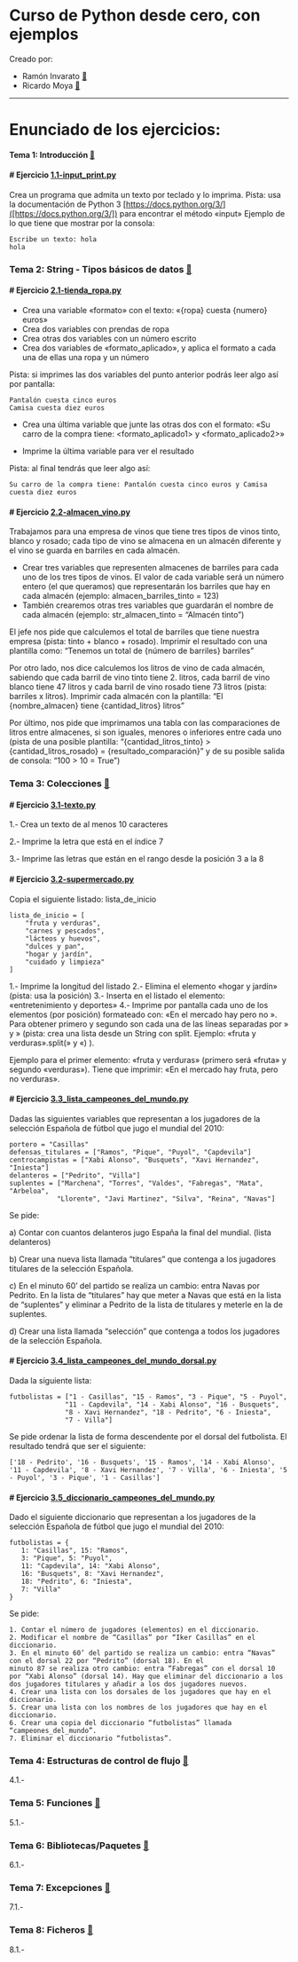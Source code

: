 # Curso de Python desde cero, con ejemplos

Creado por:
   + Ramón Invarato [:link:](https://www.linkedin.com/in/rinvarato)
   + Ricardo Moya  [:link:](https://www.linkedin.com/in/phdricardomoya)
   
<hr>

# Enunciado de los ejercicios:

#### Tema 1: Introducción [:link:](https://jarroba.com/curso-de-python-1-introduccion)
#### # Ejercicio [1.1-input_print.py](https://github.com/jarroba/Curso-Python/blob/master/Ejercicios/1.1-input_print.py)

Crea un programa que admita un texto por teclado y lo imprima.
Pista: usa la documentación de Python 3 [https://docs.python.org/3/]([https://docs.python.org/3/]) para encontrar el método «input»
Ejemplo de lo que tiene que mostrar por la consola:
```
Escribe un texto: hola
hola
```
### Tema 2: String - Tipos básicos de datos [:link:](https://jarroba.com/curso-de-python-2-tipos-basicos-de-datos)
#### # Ejercicio [2.1-tienda_ropa.py](https://github.com/jarroba/Curso-Python/blob/master/Ejercicios/2.1-tienda_ropa.py)

* Crea una variable «formato» con el texto: «{ropa} cuesta {numero} euros»
* Crea dos variables con prendas de ropa
* Crea otras dos variables con un número escrito
* Crea dos variables de «formato_aplicado», y aplica el formato a cada una de ellas una ropa y un número

Pista: si imprimes las dos variables del punto anterior podrás leer algo así por pantalla:
```
Pantalón cuesta cinco euros
Camisa cuesta diez euros
```

* Crea una última variable que junte las otras dos con el formato:
«Su carro de la compra tiene: <formato_aplicado1> y <formato_aplicado2>»

* Imprime la última variable para ver el resultado

Pista: al final tendrás que leer algo así:

```
Su carro de la compra tiene: Pantalón cuesta cinco euros y Camisa cuesta diez euros
```

#### # Ejercicio [2.2-almacen_vino.py](https://github.com/jarroba/Curso-Python/blob/master/Ejercicios/2.2-almacen_vino.py)

Trabajamos para una empresa de vinos que tiene tres tipos de vinos tinto, blanco y rosado; cada tipo de vino se almacena en un almacén diferente y el vino se guarda en barriles en cada almacén.

* Crear tres variables que representen almacenes de barriles para cada uno de los tres tipos de vinos. El valor de 
cada variable será un número entero (el que queramos) que representarán los barriles que hay en cada almacén (ejemplo: almacen_barriles_tinto = 123)
* También crearemos otras tres variables que guardarán el nombre de cada almacén (ejemplo: str_almacen_tinto = 
“Almacén tinto”)

El jefe nos pide que calculemos el total de barriles que tiene nuestra empresa (pista: tinto + blanco + rosado). Imprimir el resultado con una plantilla como: “Tenemos un total de {número de barriles} barriles”

Por otro lado, nos dice calculemos los litros de vino de cada almacén, sabiendo que cada barril de vino tinto tiene 2. litros, cada barril de vino blanco tiene 47 litros y cada barril de vino rosado tiene 73 litros (pista: barriles x litros). Imprimir cada almacén con la plantilla: “El {nombre_almacen} tiene {cantidad_litros} litros”

Por último, nos pide que imprimamos una tabla con las comparaciones de litros entre almacenes, si son iguales, menores o inferiores entre cada uno (pista de una posible plantilla: “{cantidad_litros_tinto} > {cantidad_litros_rosado} = {resultado_comparación}” y de su posible salida de consola: “100 > 10 = True”)

### Tema 3: Colecciones [:link:](https://jarroba.com/curso-de-python-3-colecciones)
#### # Ejercicio [3.1-texto.py](https://github.com/jarroba/Curso-Python/blob/master/Ejercicios/3.1-texto.py)
1.- Crea un texto de al menos 10 caracteres

2.- Imprime la letra que está en el índice 7

3.- Imprime las letras que están en el rango desde la posición 3 a la 8

#### # Ejercicio [3.2-supermercado.py](https://github.com/jarroba/Curso-Python/blob/master/Ejercicios/3.2-supermercado.py)
Copia el siguiente listado: lista_de_inicio

```
lista_de_inicio = [
    "fruta y verduras",
    "carnes y pescados",
    "lácteos y huevos",
    "dulces y pan",
    "hogar y jardín",
    "cuidado y limpieza"
]
```

1.- Imprime la longitud del listado
2.- Elimina el elemento «hogar y jardín» (pista: usa la posición)
3.- Inserta en el listado el elemento: «entretenimiento y deportes»
4.- Imprime por pantalla cada uno de los elementos (por posición) formateado con: «En el mercado hay <primero> pero no 
<segundo>». Para obtener primero y segundo son cada una de las líneas separadas por » y » (pista: crea una lista desde un String con split. Ejemplo: «fruta y verduras».split(» y «) ).

Ejemplo para el primer elemento: «fruta y verduras» (primero será «fruta» y segundo «verduras»). Tiene que imprimir: «En el mercado hay fruta, pero no verduras».

#### # Ejercicio [3.3_lista_campeones_del_mundo.py](https://github.com/jarroba/Curso-Python/blob/master/Ejercicios/3.3_lista_campeones_del_mundo.py)
Dadas las siguientes variables que representan a los jugadores de la selección Española de fútbol que jugo el mundial
 del 2010:
 ```
portero = "Casillas"
defensas_titulares = ["Ramos", "Pique", "Puyol", "Capdevila"]
centrocampistas = ["Xabi Alonso", "Busquets", "Xavi Hernandez", "Iniesta"]
delanteros = ["Pedrito", "Villa"]
suplentes = ["Marchena", "Torres", "Valdes", "Fabregas", "Mata", "Arbeloa",
             "Llorente", "Javi Martinez", "Silva", "Reina", "Navas"]
```

Se pide:

a)	Contar con cuantos delanteros jugo España la final del mundial. (lista delanteros)

b)	Crear una nueva lista llamada “titulares” que contenga a los jugadores titulares de la selección Española.
 
c)	En el minuto 60’ del partido se realiza un cambio: entra Navas por Pedrito. En la lista de “titulares” hay que meter a Navas que está en la lista de “suplentes” y eliminar a Pedrito de la lista de titulares y meterle en la de suplentes.

d)	Crear una lista llamada “selección” que contenga a todos los jugadores de la selección Española.

#### # Ejercicio [3.4_lista_campeones_del_mundo_dorsal.py](https://github.com/jarroba/Curso-Python/blob/master/Ejercicios/3.4_lista_campeones_del_mundo_dorsal.py)
Dada la siguiente lista:
 ```
futbolistas = ["1 - Casillas", "15 - Ramos", "3 - Pique", "5 - Puyol",
               "11 - Capdevila", "14 - Xabi Alonso", "16 - Busquets",
               "8 - Xavi Hernandez", "18 - Pedrito", "6 - Iniesta",
               "7 - Villa"]
```
Se pide ordenar la lista de forma descendente por el dorsal del futbolista. El resultado tendrá que ser el siguiente:

 ```
['18 - Pedrito', '16 - Busquets', '15 - Ramos', '14 - Xabi Alonso', '11 - Capdevila', '8 - Xavi Hernandez', '7 - Villa', '6 - Iniesta', '5 - Puyol', '3 - Pique', '1 - Casillas']
```

#### # Ejercicio [3.5_diccionario_campeones_del_mundo.py](https://github.com/jarroba/Curso-Python/blob/master/Ejercicios/3.5_diccionario_campeones_del_mundo.py)
Dado el siguiente diccionario que representan a los jugadores de la selección Española de fútbol que jugo el mundial del 2010:

 ```
futbolistas = {
    1: "Casillas", 15: "Ramos",
    3: "Pique", 5: "Puyol",
    11: "Capdevila", 14: "Xabi Alonso",
    16: "Busquets", 8: "Xavi Hernandez",
    18: "Pedrito", 6: "Iniesta",
    7: "Villa"
}
```
Se pide:

    1. Contar el número de jugadores (elementos) en el diccionario.
    2. Modificar el nombre de “Casillas” por “Iker Casillas” en el diccionario.
    3. En el minuto 60’ del partido se realiza un cambio: entra “Navas” con el dorsal 22 por “Pedrito” (dorsal 18). En el 
    minuto 87 se realiza otro cambio: entra “Fabregas” con el dorsal 10 por “Xabi Alonso” (dorsal 14). Hay que eliminar del diccionario a los dos jugadores titulares y añadir a los dos jugadores nuevos.
    4. Crear una lista con los dorsales de los jugadores que hay en el diccionario.
    5. Crear una lista con los nombres de los jugadores que hay en el diccionario.
    6. Crear una copia del diccionario “futbolistas” llamada “campeones_del_mundo”.
    7. Eliminar el diccionario “futbolistas”.

### Tema 4: Estructuras de control de flujo [:link:](https://jarroba.com/curso-de-python-4-estructuras-de-control-de-flujo)
4.1.-

### Tema 5: Funciones [:link:](https://jarroba.com/curso-de-python-5-funciones)
5.1.- 

### Tema 6: Bibliotecas/Paquetes [:link:](https://jarroba.com/curso-de-python-6-bilbiotecas-paquetes)
6.1.-

### Tema 7: Excepciones [:link:](https://jarroba.com/curso-de-python-7-excepciones)
7.1.-

### Tema 8: Ficheros [:link:](https://jarroba.com/curso-de-python-8-ficheros)
8.1.-